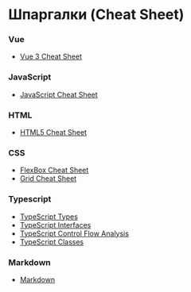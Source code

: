 # Шпаргалки (Cheat Sheet)

<!-- - [Vue-3-Cheat-Sheet](./Vue-3-Cheat-Sheet.pdf) -->

### Vue

- <a target="_blank" href="./Vue-3-Cheat-Sheet.pdf">Vue 3 Cheat Sheet</a>

### JavaScript

- <a target="_blank" href="./JavaScript-Cheat-Sheet.pdf">JavaScript Cheat Sheet</a>

### HTML

- <a target="_blank" href="./HTML5-Cheat-Sheet.pdf">HTML5 Cheat Sheet</a>

### CSS

- <a target="_blank" href="./FlexBox-Cheat-Sheets-in-2021.pdf">FlexBox Cheat Sheet</a>
- <a target="_blank" href="./Grid-Cheat-Sheet.pdf">Grid Cheat Sheet</a>

### Typescript

- <a target="_blank" href="./TypeScript Types.pdf">TypeScript Types</a>
- <a target="_blank" href="./TypeScript Interfaces.pdf">TypeScript Interfaces</a>
- <a target="_blank" href="./TypeScript Control Flow Analysis.pdf">TypeScript Control Flow Analysis</a>
- <a target="_blank" href="./TypeScript Classes.pdf">TypeScript Classes</a>

### Markdown

- <a target="_blank" href="./Markdown.pdf">Markdown</a>
